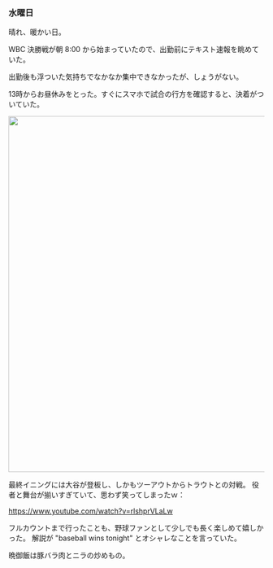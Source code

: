 ### 水曜日

晴れ、暖かい日。

WBC 決勝戦が朝 8:00 から始まっていたので、出勤前にテキスト速報を眺めていた。

出勤後も浮ついた気持ちでなかなか集中できなかったが、しょうがない。

13時からお昼休みをとった。すぐにスマホで試合の行方を確認すると、決着がついていた。

<img src="https://i.imgur.com/Fx3BYw8.jpg" width="700">

最終イニングには大谷が登板し、しかもツーアウトからトラウトとの対戦。
役者と舞台が揃いすぎていて、思わず笑ってしまったｗ：

https://www.youtube.com/watch?v=rlshprVLaLw

フルカウントまで行ったことも、野球ファンとして少しでも長く楽しめて嬉しかった。
解説が "baseball wins tonight" とオシャレなことを言っていた。

晩御飯は豚バラ肉とニラの炒めもの。